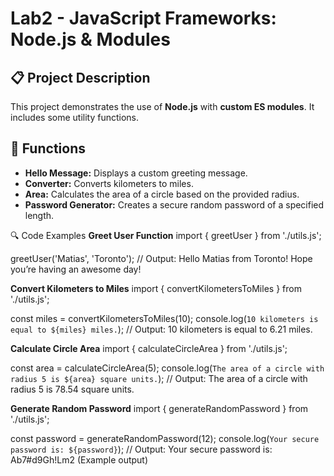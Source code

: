# Lab2 - JavaScript Frameworks: Node.js & Modules

## 📋 Project Description
This project demonstrates the use of **Node.js** with **custom ES modules**. It includes some utility functions.  

## 🚀 Functions
- **Hello Message:** Displays a custom greeting message.  
- **Converter:** Converts kilometers to miles.  
- **Area:** Calculates the area of a circle based on the provided radius.  
- **Password Generator:** Creates a secure random password of a specified length.  


🔍 Code Examples
**Greet User Function**
import { greetUser } from './utils.js';

greetUser('Matias', 'Toronto');
// Output: Hello Matias from Toronto! Hope you’re having an awesome day!


**Convert Kilometers to Miles**
import { convertKilometersToMiles } from './utils.js';

const miles = convertKilometersToMiles(10);
console.log(`10 kilometers is equal to ${miles} miles.`);
// Output: 10 kilometers is equal to 6.21 miles.


**Calculate Circle Area**
import { calculateCircleArea } from './utils.js';

const area = calculateCircleArea(5);
console.log(`The area of a circle with radius 5 is ${area} square units.`);
// Output: The area of a circle with radius 5 is 78.54 square units.


**Generate Random Password**
import { generateRandomPassword } from './utils.js';

const password = generateRandomPassword(12);
console.log(`Your secure password is: ${password}`);
// Output: Your secure password is: Ab7#d9Gh!Lm2 (Example output)
